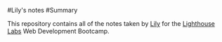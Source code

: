 #Lily's notes
#Summary

This repository contains all of the notes taken by [Lily](https://github.com/Lilymayh) for the [Lighthouse Labs](https://www.lighthouselabs.ca/) Web Development Bootcamp.